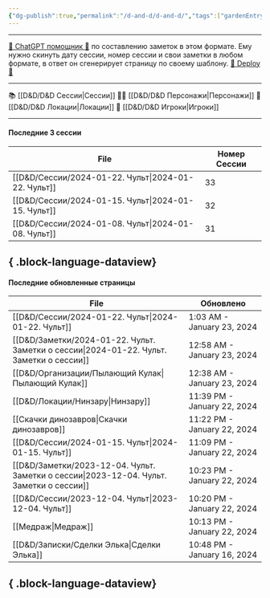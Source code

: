 ```yaml
---
{"dg-publish":true,"permalink":"/d-and-d/d-and-d/","tags":["gardenEntry"],"created":"2023-07-17T11:16:40.000+04:00","updated":"2024-01-08T19:12:37.432+04:00"}
---
```



---
[ 🤖 ChatGPT помощник 🤖](https://chat.openai.com/g/g-MHo60ZEsx-note-assistant) по составлению заметок в этом формате. Ему нужно скинуть дату сессии, номер сессии и свои заметки в любом формате, в ответ он сгенерирует страницу по своему шаблону. 
[🚀 Deploy 🚀](https://vercel.com/elks-projects/elk21-dnd-notes-h8pc)

---

 📚 [[D&D/D&D Сессии\|Сессии]] 
 🧙‍♂️ [[D&D/D&D Персонажи\|Персонажи]] 
 🏰 [[D&D/D&D Локации\|Локации]]
 👥 [[D&D/D&D Игроки\|Игроки]]

---
#### Последние 3 сессии

| File                                                   | Номер Сессии |
| ------------------------------------------------------ | ------------ |
| [[D&D/Сессии/2024-01-22. Чульт\|2024-01-22. Чульт]] | 33           |
| [[D&D/Сессии/2024-01-15. Чульт\|2024-01-15. Чульт]] | 32           |
| [[D&D/Сессии/2024-01-08. Чульт\|2024-01-08. Чульт]] | 31           |

{ .block-language-dataview}
---
#### Последние обновленные страницы

| File                                                                                        | Обновлено                   |
| ------------------------------------------------------------------------------------------- | --------------------------- |
| [[D&D/Сессии/2024-01-22. Чульт\|2024-01-22. Чульт]]                                      | 1:03 AM - January 23, 2024  |
| [[D&D/Заметки/2024-01-22. Чульт. Заметки о сессии\|2024-01-22. Чульт. Заметки о сессии]] | 12:58 AM - January 23, 2024 |
| [[D&D/Организации/Пылающий Кулак\|Пылающий Кулак]]                                       | 12:38 AM - January 23, 2024 |
| [[D&D/Локации/Нинзару\|Нинзару]]                                                         | 11:39 PM - January 22, 2024 |
| [[Скачки динозавров\|Скачки динозавров]]                                                 | 11:22 PM - January 22, 2024 |
| [[D&D/Сессии/2024-01-15. Чульт\|2024-01-15. Чульт]]                                      | 11:09 PM - January 22, 2024 |
| [[D&D/Заметки/2023-12-04. Чульт. Заметки о сессии\|2023-12-04. Чульт. Заметки о сессии]] | 10:23 PM - January 22, 2024 |
| [[D&D/Сессии/2023-12-04. Чульт\|2023-12-04. Чульт]]                                      | 10:20 PM - January 22, 2024 |
| [[Медраж\|Медраж]]                                                                       | 10:13 PM - January 22, 2024 |
| [[D&D/Записки/Сделки Элька\|Сделки Элька]]                                               | 10:48 PM - January 16, 2024 |

{ .block-language-dataview}
---
